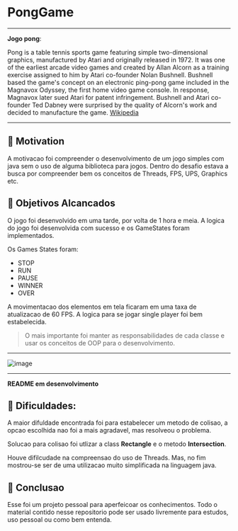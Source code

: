 # PongGame

---

**Jogo pong**:

Pong is a table tennis sports game featuring simple two-dimensional graphics, manufactured by Atari and originally released in 1972. It was one of the earliest arcade video games and created by Allan Alcorn as a training exercise assigned to him by Atari co-founder Nolan Bushnell. Bushnell based the game's concept on an electronic ping-pong game included in the Magnavox Odyssey, the first home video game console. In response, Magnavox later sued Atari for patent infringement. Bushnell and Atari co-founder Ted Dabney were surprised by the quality of Alcorn's work and decided to manufacture the game.
[Wikipedia](https://en.wikipedia.org/wiki/Pong)

---

## 🧠 Motivation 

A motivacao foi compreender o desenvolvimento de um jogo simples com java sem o uso de alguma biblioteca para jogos.
Dentro do desafio estava a busca por compreender bem os conceitos de Threads, FPS, UPS, Graphics etc.

## 🔖 Objetivos Alcancados 

O jogo foi desenvolvido em uma tarde, por volta de 1 hora e meia. A logica do jogo foi desenvolvida com sucesso e os GameStates foram implementados.

Os Games States foram:
 * STOP
 * RUN
 * PAUSE
 * WINNER
 * OVER
 
 A movimentacao dos elementos em tela ficaram em uma taxa de atualizacao de 60 FPS.
 A logica para se jogar single player foi bem estabelecida.
 
 > O mais importante foi manter as responsabilidades de cada classe e usar os conceitos de OOP para o desenvolvimento.
 
 ---
 
 ![image](https://user-images.githubusercontent.com/51142291/80421627-2769f380-88b3-11ea-8246-78358cc0bb96.png)
 
 ---
 
 
 __README em desenvolvimento__
 
 ## 📍 Dificuldades:
 
 A maior difuldade encontrada foi para estabelecer um metodo de colisao, a opcao escolhida nao foi a mais agradavel, mas 
 resolveou o problema. 
 
 Solucao para colisao foi utlizar a class **Rectangle** e o metodo **Intersection**.
 
 Houve difilcudade na compreensao do uso de Threads. Mas, no fim mostrou-se ser de uma utilizacao muito simplificada na linguagem java.
 
 ## 📝 Conclusao
 
 Esse foi um projeto pessoal para aperfeicoar os conhecimentos. Todo o material contido nesse repositorio pode ser usado livremente para estudos, uso pessoal ou como bem entenda.

